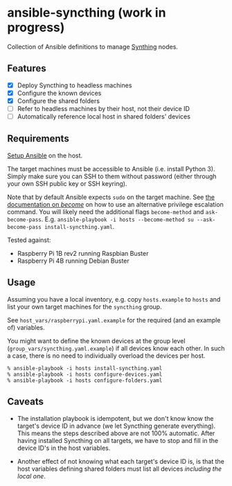 # ansible-syncthing (work in progress)

Collection of Ansible definitions to manage [Synthing](https://syncthing.net)
nodes.

## Features

- [X] Deploy Syncthing to headless machines
- [X] Configure the known devices
- [X] Configure the shared folders
- [ ] Refer to headless machines by their host, not their device ID
- [ ] Automatically reference local host in shared folders' devices

## Requirements

[Setup Ansible](https://docs.ansible.com/ansible/latest/installation_guide/intro_installation.html)
on the host.

The target machines must be accessible to Ansible (i.e. install Python 3).
Simply make sure you can SSH to them without password (either through your own
SSH public key or SSH keyring).

Note that by default Ansible expects `sudo` on the target machine.
See [the documentation on *become*](https://docs.ansible.com/ansible/latest/plugins/become.html)
on how to use an alternative privilege escalation command. You will likely need
the additional flags `become-method` and `ask-become-pass`. E.g.
`ansible-playbook -i hosts --become-method su --ask-become-pass install-syncthing.yaml`.

Tested against:
- Raspberry Pi 1B rev2 running Raspbian Buster
- Raspberry Pi 4B running Debian Buster

## Usage

Assuming you have a local inventory, e.g. copy `hosts.example` to `hosts` and
list your own target machines for the `syncthing` group.

See `host_vars/raspberrypi.yaml.example` for the required (and an example of)
variables.

You might want to define the known devices at the group level
(`group_vars/syncthing.yaml.example`) if all devices know each other. In such
a case, there is no need to individually overload the devices per host.

```
% ansible-playbook -i hosts install-syncthing.yaml
% ansible-playbook -i hosts configure-devices.yaml
% ansible-playbook -i hosts configure-folders.yaml
```

## Caveats

- The installation playbook is idempotent, but we don't know know the target's
  device ID in advance (we let Syncthing generate everything). This means the
  steps described above are not 100% automatic. After having installed Syncthing
  on all targets, we have to stop and fill in the device ID's in the host
  variables.

- Another effect of not knowing what each target's device ID is, is that the
  host variables defining shared folders must list all devices *including the
  local one*.
